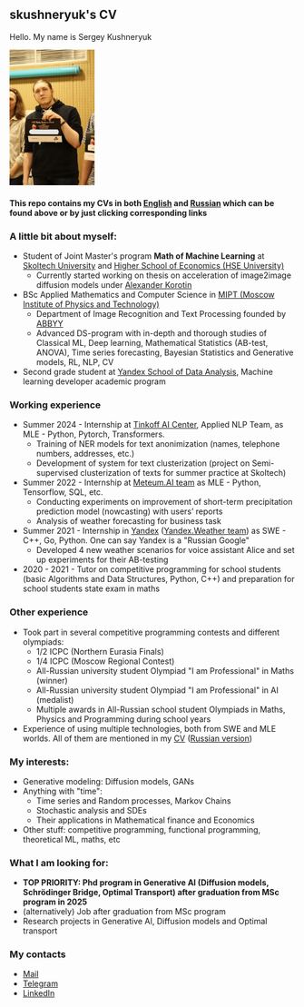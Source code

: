## skushneryuk's CV

Hello. My name is Sergey Kushneryuk

<img src="./images/me.jpg " alt="drawing" width="150"/>

#### This repo contains my CVs in both [English](./CV_Sergey_Kushneryuk_eng.pdf) and [Russian](./CV_Sergey_Kushneryuk_rus.pdf) which can be found above or by just clicking corresponding links

### A little bit about myself:
 * Student of Joint Master's program **Math of Machine Learning** at [Skoltech University](https://msc.skoltech.ru/data-science) and [Higher School of Economics (HSE University)](https://www.hse.ru/en/ma/sltheory/)
   * Currently started working on thesis on acceleration of image2image diffusion models under [Alexander Korotin](https://scholar.google.ru/citations?user=1rIIvjAAAAAJ&hl=en)
 * BSc Applied Mathematics and Computer Science in [MIPT (Moscow Institute of Physics and Technology)](https://mipt.ru/english/)
   * Department of Image Recognition and Text Processing founded by [ABBYY](https://abbyy.com/)
   * Advanced DS-program with in-depth and thorough studies of Classical ML, Deep learning, Mathematical Statistics (AB-test, ANOVA), Time series forecasting, Bayesian Statistics and Generative models, RL, NLP, CV
 * Second grade student at [Yandex School of Data Analysis](https://yandexdataschool.com/), Machine learning developer academic program 

### Working experience
 * Summer 2024 - Internship at [Tinkoff AI Center](\href{https://github.com/tinkoff-ai), Applied NLP Team, as MLE - Python, Pytorch, Transformers.
   * Training of NER models for text anonimization (names, telephone numbers, addresses, etc.)
   * Development of system for text clusterization (project on Semi-supervised clusterization of texts for summer practice at Skoltech)
 * Summer 2022 - Internship at [Meteum.AI team](https://meteum.ai/b2b/home) as MLE - Python, Tensorflow, SQL, etc.
   * Conducting experiments on improvement of short-term precipitation prediction model (nowcasting) with users’ reports
   * Analysis of weather forecasting for business task
 * Summer 2021 - Internship in [Yandex](https://yandex.ru/) ([Yandex.Weather team](https://yandex.com/pogoda/meteum)) as SWE - C++, Go, Python. One can say Yandex is a "Russian Google"
   * Developed 4 new weather scenarios for voice assistant Alice and set up experiments for their AB-testing
 * 2020 - 2021 - Tutor on competitive programming for school students (basic Algorithms and Data Structures, Python, C++) and preparation for school students state exam in maths

### Other experience
 * Took part in several competitive programming contests and different olympiads:
   * 1/2 ICPC (Northern Eurasia Finals)
   * 1/4 ICPC (Moscow Regional Contest)
   * All-Russian university student Olympiad "I am Professional" in Maths (winner)
   * All-Russian university student Olympiad "I am Professional" in AI (medalist)
   * Multiple awards in All-Russian school student Olympiads in Maths, Physics and Programming during school years
 * Experience of using multiple technologies, both from SWE and MLE worlds. All of them are mentioned in my [CV](./CV_English.pdf) ([Russian version](./CV_Russian.pdf))

### My interests:
 * Generative modeling: Diffusion models, GANs
 * Anything with "time":
   * Time series and Random processes, Markov Chains
   * Stochastic analysis and SDEs
   * Their applications in Mathematical finance and Economics
 * Other stuff: competitive programming, functional programming, theoretical ML, maths, etc

### What I am looking for:
 * **TOP PRIORITY: Phd program in Generative AI (Diffusion models, Schrödinger Bridge, Optimal Transport) after graduation from MSc program in 2025**
 * (alternatively) Job after graduation from MSc program
 * Research projects in Generative AI, Diffusion models and Optimal transport

### My contacts
 * [Mail](mailto:skushneryuk@gmail.com)
 * [Telegram](https://t.me/skushneryuk)
 * [LinkedIn](https://www.linkedin.com/in/skushneryuk/?locale=en_US)
